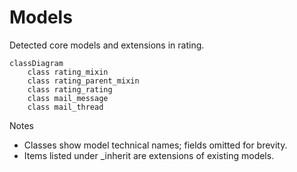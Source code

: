 # Models

Detected core models and extensions in rating.

```mermaid
classDiagram
    class rating_mixin
    class rating_parent_mixin
    class rating_rating
    class mail_message
    class mail_thread
```

Notes
- Classes show model technical names; fields omitted for brevity.
- Items listed under _inherit are extensions of existing models.
